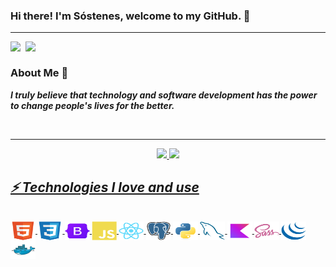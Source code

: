 ### Hi there! I'm Sóstenes, welcome to my GitHub. 🌱

<hr />

<a href="//www.linkedin.com/in/sóstenes-martins-336b491bb/">
  <img align="left" width="24px" src="https://cdn.jsdelivr.net/npm/simple-icons@v3/icons/linkedin.svg"  />
</a>
<a href="mailto:sostenesmartins1996@gmail.com">
  <img align="left" width="26px" src="https://cdn.jsdelivr.net/npm/simple-icons@v3/icons/gmail.svg" />
</a>

<br/>

### About Me 🚀

 <b><i>I truly believe that technology and software development has the power to change people's lives for the better. 
    
<br/>
<hr />

<div align="center">
  <a href="https://github.com/SostenesMartins">
  <img height="180em" src="https://github-readme-stats.vercel.app/api?username=SostenesMartins&show_icons=true&theme=gradient&include_all_commits=true&count_private=true"/>
  <img height="180em" src="https://github-readme-stats.vercel.app/api/top-langs/?username=SostenesMartins&layout=compact&langs_count=7&theme=gradient"/>
</div>

## ⚡ Technologies I love and use
  
<div style="display: inline_block"><br>
  <img align="center" alt="Spring" height="30" width="40" src="https://github.com/devicons/devicon/blob/master/icons/html5/html5-original.svg">
  <img align="center" alt="Spring" height="30" width="40" src="https://github.com/devicons/devicon/blob/master/icons/css3/css3-original.svg">
  <img align="center" alt="Spring" height="30" width="40" src="https://github.com/devicons/devicon/blob/master/icons/bootstrap/bootstrap-original.svg">
  <img align="center" alt="js" height="30" width="40" src="https://raw.githubusercontent.com/devicons/devicon/master/icons/javascript/javascript-plain.svg">
  <img align="center" alt="react" height="30" width="40" src="https://raw.githubusercontent.com/devicons/devicon/master/icons/react/react-original.svg">
  <img align="center" alt="Node" height="30" width="40" src="https://github.com/devicons/devicon/blob/master/icons/postgresql/postgresql-original.svg">
  <img align="center" alt="Pythonr" height="30" width="40" src="https://github.com/devicons/devicon/blob/master/icons/python/python-original.svg">
  <img align="center" alt="MySQL" height="30" width="40" src="https://raw.githubusercontent.com/devicons/devicon/master/icons/mysql/mysql-original.svg">
  <img align="center" alt="Spring" height="30" width="40" src="https://github.com/devicons/devicon/blob/master/icons/kotlin/kotlin-original.svg">
  <img align="center" alt="Sass" height="30" width="40" src="https://github.com/devicons/devicon/blob/master/icons/sass/sass-original.svg">
  <img align="center" alt="jQuery" height="30" width="40" src="https://github.com/devicons/devicon/blob/master/icons/jquery/jquery-original.svg">
  <img align="center" alt="Docker" height="30" width="40" src="https://github.com/devicons/devicon/blob/master/icons/docker/docker-original.svg">
</div>
